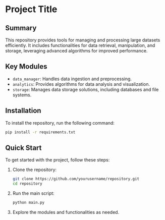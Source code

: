 # Project Title

## Summary
This repository provides tools for managing and processing large datasets efficiently. It includes functionalities for data retrieval, manipulation, and storage, leveraging advanced algorithms for improved performance.

## Key Modules
- `data_manager`: Handles data ingestion and preprocessing.
- `analytics`: Provides algorithms for data analysis and visualization.
- `storage`: Manages data storage solutions, including databases and file systems.

## Installation
To install the repository, run the following command:

```bash
pip install -r requirements.txt
```

## Quick Start
To get started with the project, follow these steps:

1. Clone the repository:
    ```bash
    git clone https://github.com/yourusername/repository.git
    cd repository
    ```

2. Run the main script:
    ```bash
    python main.py
    ```
   
3. Explore the modules and functionalities as needed.